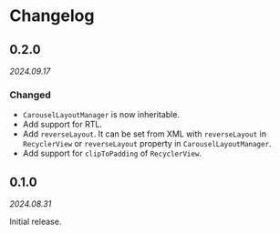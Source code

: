 # Changelog

## 0.2.0

_2024.09.17_

### Changed

- `CarouselLayoutManager` is now inheritable.
- Add support for RTL.
- Add `reverseLayout`. It can be set from XML with `reverseLayout` in `RecyclerView` or `reverseLayout` property in `CarouselLayoutManager`.
- Add support for `clipToPadding` of `RecyclerView`.

## 0.1.0

_2024.08.31_

Initial release.
